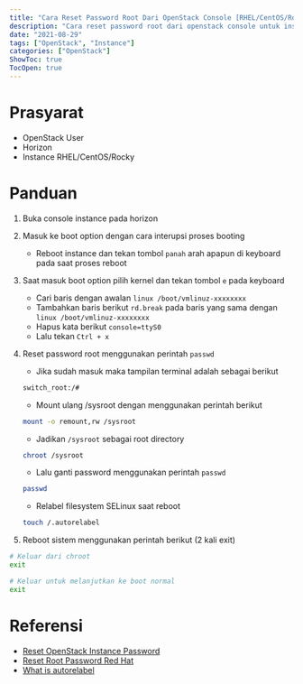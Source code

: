 ```yaml
---
title: "Cara Reset Password Root Dari OpenStack Console [RHEL/CentOS/Rocky]"
description: "Cara reset password root dari openstack console untuk instance yang menggunakan image RHEL/CentOS/Rocky"
date: "2021-08-29"
tags: ["OpenStack", "Instance"]
categories: ["OpenStack"]
ShowToc: true
TocOpen: true
---
```


# Prasyarat
- OpenStack User
- Horizon
- Instance RHEL/CentOS/Rocky

# Panduan
1. Buka console instance pada horizon

2. Masuk ke boot option dengan cara interupsi proses booting

    - Reboot instance dan tekan tombol `panah` arah apapun di keyboard pada saat proses reboot

3. Saat masuk boot option pilih kernel dan tekan tombol `e` pada keyboard

    - Cari baris dengan awalan `linux /boot/vmlinuz-xxxxxxxx`
    - Tambahkan baris berikut `rd.break` pada baris yang sama dengan `linux /boot/vmlinuz-xxxxxxxx`
    - Hapus kata berikut `console=ttyS0`
    - Lalu tekan `Ctrl + x`

4. Reset password root menggunakan perintah `passwd`

    - Jika sudah masuk maka tampilan terminal adalah sebagai berikut
    ```bash
    switch_root:/#
    ```

    - Mount ulang /sysroot dengan menggunakan perintah berikut 
    ```bash
    mount -o remount,rw /sysroot
    ```

    - Jadikan `/sysroot` sebagai root directory 
    ```bash
    chroot /sysroot
    ```

    - Lalu ganti password menggunakan perintah `passwd` 
    ```bash
    passwd
    ```

    - Relabel filesystem SELinux saat reboot
    ```bash
    touch /.autorelabel
    ```

5. Reboot sistem menggunakan perintah berikut (2 kali exit)
```bash
# Keluar dari chroot
exit

# Keluar untuk melanjutkan ke boot normal
exit
```

# Referensi
- [Reset OpenStack Instance Password](https://jpenatech.wordpress.com/2017/04/20/successfully-resetting-the-root-password-of-a-centos-7-vm-in-openstack/)
- [Reset Root Password Red Hat](https://linuxconfig.org/redhat-8-recover-root-password)
- [What is autorelabel](https://serverfault.com/questions/432531/what-does-the-autorelabel-file-do-in-linux)